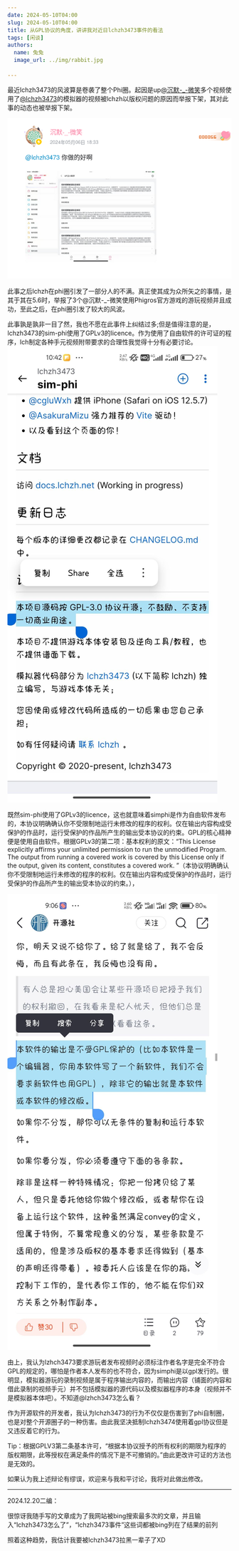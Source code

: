 ```yaml
---
date: 2024-05-10T04:00
slug: 2024-05-10T04:00
title: 从GPL协议的角度，讲讲我对近日lchzh3473事件的看法
tags: [闲谈]
authors:
  name: 兔兔
  image_url: ../img/rabbit.jpg
 
---
```


   最近lchzh3473的风波算是卷袭了整个Phi圈。起因是up[@沉默-_-微笑](https://space.bilibili.com/406599529)多个视频使用了[@lchzh3473](https://space.bilibili.com/274753872/)的模拟器的视频被lchzh以版权问题的原因而举报下架，其对此事的动态也被举报下架。
   
  ![](./nzdha.png)

   此事之后lchzh在phi圈引发了一部分人的不满。真正使其成为众所矢之的事情，是其于其在5.6时，举报了3个@沉默-_-微笑使用Phigros官方游戏的游玩视频并且成功，至此之后，在phi圈引发了较大的风波。

   此事孰是孰非一目了然，我也不愿在此事件上纠结过多;但是值得注意的是，lchzh3473的sim-phi使用了GPLv3的licence。作为使用了自由软件的许可证的程序，lch制定各种手元视频附带要求的合理性我觉得十分有必要讨论。![](./simphi.jpg)

   既然sim-phi使用了GPLv3的licence，这也就意味着simphi是作为自由软件发布的，本协议明确确认你不受限制地运行未修改的程序的权利。仅在输出内容构成受保护的作品时，运行受保护的作品所产生的输出受本协议的约束。GPL的核心精神便是使用自由软件。根据GPLv3的第二项：基本权利的原文：“This License explicitly affirms your unlimited permission to run the unmodified Program. The output from running a covered work is covered by this License only if the output, given its content, constitutes a covered work. ”（本协议明确确认你不受限制地运行未修改的程序的权利。仅在输出内容构成受保护的作品时，运行受保护的作品所产生的输出受本协议的约束。），

   ![](./csdn.jpg)
  
   由上，我认为lzhch3473要求游玩者发布视频时必须标注作者名字是完全不符合GPL的规定的，哪怕是作者本人发布的也不符合，因为simphi是以gpl发行的。很明显，模拟器游玩的录制视频是属于程序输出内容的，而输出内容（铺面的内容和借此录制的视频手元）并不包括模拟器的源代码以及模拟器程序的本身（视频并不是模拟器本体吧）。不知道@lzhch3473怎么看？

   作为开源软件的开发者，我认为lchzh3473的行为不仅仅是伤害到了phi自制圈，也是对整个开源圈子的一种伤害。由此我坚决抵制lchzh3474使用着gpl协议但是又违反着它的行为。
  
   Tip：根据GPLV3第二条基本许可，“根据本协议授予的所有权利的期限为程序的版权期限，此等授权在满足条件的情况下是不可撤销的。”由此更改许可证的方法也是无效的。
  
   如果认为我上述辩论有缪误，欢迎来与我和平讨论，我将对此做出修改。


***

2024.12.20二编：

很惊讶我随手写的文章成为了我网站被bing搜索最多次的文章，并且输入“lchzh3473怎么了”，“lchzh3473事件”这些词都被bing列在了结果的前列

照着这种趋势，我估计我要被lchzh3473拉黑一辈子了XD